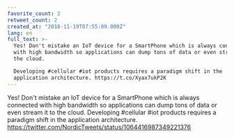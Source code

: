 ```yaml
---
favorite_count: 2
retweet_count: 2
created_at: "2018-11-19T07:55:09.000Z"
lang: en
full_text: >-
  Yes! Don't mistake an IoT device for a SmartPhone which is always connected
  with high bandwidth so applications can dump tons of data or even stream it to
  the cloud. 

  Developing #cellular #iot products requires a paradigm shift in the
  application architecture. https://t.co/Xyax7ukP2K
---
```


Yes! Don't mistake an IoT device for a SmartPhone which is always connected with
high bandwidth so applications can dump tons of data or even stream it to the
cloud. Developing #cellular #iot products requires a paradigm shift in the
application architecture.
<https://twitter.com/NordicTweets/status/1064416987349221376>
